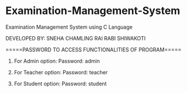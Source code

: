 # Examination-Management-System
Examination Management System using C Language


DEVELOPED BY:
SNEHA CHAMLING RAI
RABI SHIWAKOTI


=====PASSWORD TO ACCESS FUNCTIONALITIES OF PROGRAM=====

1. For Admin option:
   Password: admin

2. For Teacher option:
   Password: teacher

3. For Student option:
   Password: student
